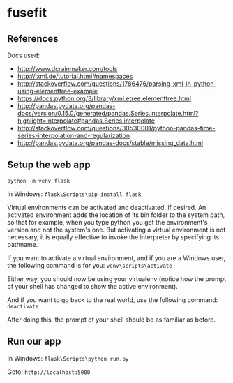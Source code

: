 # fusefit

## References

Docs used:

- http://www.dcrainmaker.com/tools
- http://lxml.de/tutorial.html#namespaces
- http://stackoverflow.com/questions/1786476/parsing-xml-in-python-using-elementtree-example
- https://docs.python.org/3/library/xml.etree.elementtree.html
- http://pandas.pydata.org/pandas-docs/version/0.15.0/generated/pandas.Series.interpolate.html?highlight=interpolate#pandas.Series.interpolate
- http://stackoverflow.com/questions/30530001/python-pandas-time-series-interpolation-and-regularization
- http://pandas.pydata.org/pandas-docs/stable/missing_data.html


## Setup the web app

`python -m venv flask`

In Windows: `flask\Scripts\pip install flask`

Virtual environments can be activated and deactivated, if desired. An activated environment adds the location of its bin folder to the system path, so that for example, when you type python you get the environment's version and not the system's one. But activating a virtual environment is not necessary, it is equally effective to invoke the interpreter by specifying its pathname.

If you want to activate a virtual environment, and if you are a Windows user, the following command is for you: `venv\scripts\activate`

Either way, you should now be using your virtualenv (notice how the prompt of your shell has changed to show the active environment).

And if you want to go back to the real world, use the following command: `deactivate`

After doing this, the prompt of your shell should be as familiar as before.


## Run our app

In Windows: `flask\Scripts\python run.py`

Goto: `http://localhost:5000`
